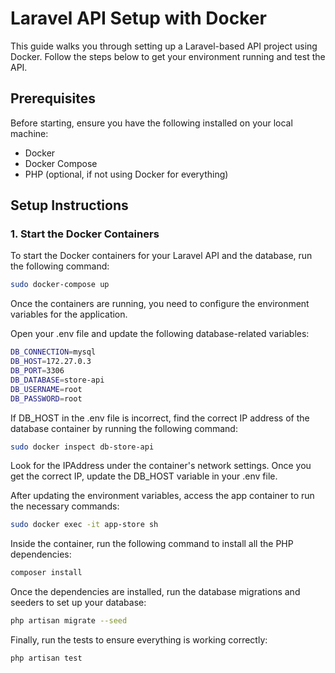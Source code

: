# Laravel API Setup with Docker

This guide walks you through setting up a Laravel-based API project using Docker. Follow the steps below to get your environment running and test the API.

## Prerequisites

Before starting, ensure you have the following installed on your local machine:

- Docker
- Docker Compose
- PHP (optional, if not using Docker for everything)

## Setup Instructions

### 1. Start the Docker Containers

To start the Docker containers for your Laravel API and the database, run the following command:

```bash
sudo docker-compose up
```

Once the containers are running, you need to configure the environment variables for the application.

Open your .env file and update the following database-related variables:

```bash
DB_CONNECTION=mysql
DB_HOST=172.27.0.3
DB_PORT=3306
DB_DATABASE=store-api
DB_USERNAME=root
DB_PASSWORD=root
```

If DB_HOST in the .env file is incorrect, find the correct IP address of the database container by running the following command:

```bash
sudo docker inspect db-store-api
```
Look for the IPAddress under the container's network settings. Once you get the correct IP, update the DB_HOST variable in your .env file.


After updating the environment variables, access the app container to run the necessary commands:
```bash
sudo docker exec -it app-store sh
```


Inside the container, run the following command to install all the PHP dependencies:
```bash
composer install
```

Once the dependencies are installed, run the database migrations and seeders to set up your database:
```bash
php artisan migrate --seed
```

Finally, run the tests to ensure everything is working correctly:
```bash
php artisan test
```

